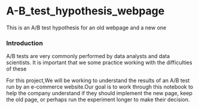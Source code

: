 # A-B_test_hypothesis_webpage
This is an A/B test hypothesis for an old webpage and a new one
### Introduction

A/B tests are very commonly performed by data analysts and data scientists.  It is important that we some practice working with the difficulties of these 

For this project,We will be working to understand the results of an A/B test run by an e-commerce website.Our goal is to work through this notebook to help the company understand if they should implement the new page, keep the old page, or perhaps run the experiment longer to make their decision.
